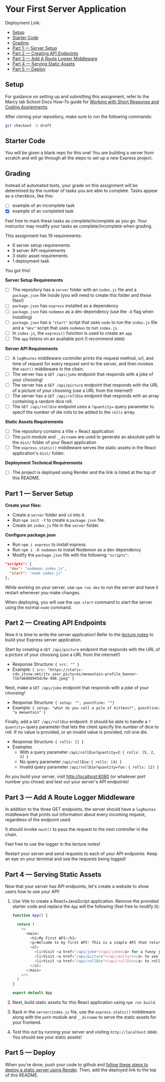 # Your First Server Application

Deployment Link: 

- [Setup](#setup)
- [Starter Code](#starter-code)
- [Grading](#grading)
- [Part 1 — Server Setup](#part-1--server-setup)
- [Part 2 — Creating API Endpoints](#part-2--creating-api-endpoints)
- [Part 3 — Add A Route Logger Middleware](#part-3--add-a-route-logger-middleware)
- [Part 4 — Serving Static Assets](#part-4--serving-static-assets)
- [Part 5 — Deploy](#part-5--deploy)

## Setup

For guidance on setting up and submitting this assignment, refer to the Marcy lab School Docs How-To guide for [Working with Short Response and Coding Assignments](https://marcylabschool.gitbook.io/marcy-lab-school-docs/fullstack-curriculum/how-tos/working-with-assignments#how-to-work-on-assignments).

After cloning your repository, make sure to run the following commands:

```sh
git checkout -b draft
```

## Starter Code

You will be given a blank repo for this one! You are building a server from scratch and will go through all the steps to set up a new Express project.

## Grading

Instead of automated tests, your grade on this assignment will be determined by the number of tasks you are able to complete. Tasks appear as a checkbox, like this:

- [ ] example of an incomplete task
- [x] example of an completed task

Feel free to mark these tasks as complete/incomplete as you go. Your instructor may modify your tasks as complete/incomplete when grading.

This assignment has 19 requirements:
- 6 server setup requirements
- 9 server API requirements
- 3 static asset requirements
- 1 deployment task

You got this!

**Server Setup Requirements**

- [ ] The repository has a `server` folder with an `index.js` file and a `package.json` file inside (you will need to create this folder and these files!)
- [ ] `package.json` has `express` installed as a dependency
- [ ] `package.json` has `nodemon` as a dev dependency (use the `-D` flag when installing)
- [ ] `package.json` has a `"start"` script that uses `node` to run the `index.js` file and a `"dev"` script that uses `nodemon` to run `index.js`.
- [ ] In `index.js`, the `express()` function is used to create an `app`
- [ ] The `app` listens on an available port (I recommend `8080`)

**Server API Requirements**

- [ ] A `logRoutes` middleware controller prints the request method, url, and time of request for every request sent to the server, and then invokes the `next()` middleware in the chain.
- [ ] The server has a `GET /api/joke` endpoint that responds with a joke of your choosing!
- [ ] The server has a `GET /api/picture` endpoint that responds with the URL of a picture of your choosing (use a URL from the internet!)
- [ ] The server has a `GET /api/rollDie` endpoint that responds with an array containing a random dice roll.
- [ ] The `GET /api/rollDie` endpoint uses a `?quantity=` query parameter to specif the number of die rolls to be added to the `rolls` array.

**Static Assets Requirements**

- [ ] The repository contains a Vite + React application
- [ ] The `path` module and `__dirname` are used to generate an absolute path to the `dist/` folder of your React application
- [ ] The `express.static()` middleware serves the static assets in the React application's `dist/` folder.

**Deployment Technical Requirements**

- [ ] The project is deployed using Render and the link is listed at the top of this README.

## Part 1 — Server Setup

**Create your files:**
* Create a `server` folder and `cd` into it.
* Run `npm init -Y` to create a `package.json` file.
* Create an `index.js` file in the `server` folder.

**Configure package.json**
* Run `npm i express` to install express
* Run `npm i -D nodemon` to install Nodemon as a dev dependency
* Modify the `package.json` file with the following `"scripts"`:

```json
"scripts": {
  "dev": "nodemon index.js",
  "start": "node index.js"
},
```

While working on your server, use `npm run dev` to run the server and have it restart whenever you make changes.

When deploying, you will use the `npm start` command to start the server using the normal `node` command.

## Part 2 — Creating API Endpoints

Now it is time to write the server application! Refer to the [lecture notes](https://marcylabschool.gitbook.io/marcy-lab-school-docs/mod-8-backend/1-intro-to-express) to build your Express server application.

Start by creating a `GET /api/picture` endpoint that responds with the URL of a picture of your choosing (use a URL from the internet!)
- Response Structure: `{ src: "" }`
- Example: `{ src: "https://static-cdn.jtvnw.net/jtv_user_pictures/meowntain-profile_banner-71b7a6d0d943dc9e-480.jpeg" }`

Next, make a `GET /api/joke` endpoint that responds with a joke of your choosing!
- Response Structure: `{ setup: "", punchline: ""}`
- Example: `{ setup: "what do you call a pile of kittens?", punchline: "a meowntain" }`


Finally, add a `GET /api/rollDie` endpoint. It should be able to handle a `?quantity=` query parameter that lets the client specify the number of dice to roll. If no value is provided, or an invalid value is provided, roll one die.
- Response Structure: `{ rolls: [] }`
- Examples
  - With a query parameter `/api/rollDie?quantity=3`: `{ rolls: [5, 2, 3] }`
  - No query parameter `/api/rollDie`: `{ rolls: [4] }`
  - Invalid query parameter `/api/rollDie?quantity=foo` : `{ rolls: [2] }`

As you build your server, visit [http://localhost:8080](http://localhost:8080) (or whatever port number you chose) and test out your server's API endpoints!

## Part 3 — Add A Route Logger Middleware

In addition to the three GET endpoints, the server should have a `logRoutes` middleware that prints out information about every incoming request, regardless of the endpoint used.

It should invoke `next()` to pass the request to the next controller in the chain.

Feel free to use the logger in the lecture notes!

Restart your server and send requests to each of your API endpoints. Keep an eye on your terminal and see the requests being logged!

## Part 4 — Serving Static Assets

Now that your server has API endpoints, let's create a website to show users how to use your API!

1. Use Vite to create a React+JavaScript application. Remove the provided starter code and replace the `App` will the following (feel free to modify it):

    ```js
    function App() {

      return (
        <>
          <main>
            <h1>My First API</h1>
            <p>Welcome to my first API! This is a simple API that returns a random joke, can roll dice for you, and can provide you with a nice picture. Enjoy!</p>
            <ul>
              <li>Visit <a href="/api/joke">/api/joke</a> for a funny joke</li>
              <li>Visit <a href="/api/picture">/api/picture</a> to see a nice picture</li>
              <li>Visit <a href="/api/rollDie">/api/rollDie</a> to roll a die. (Try <a href="/api/rollDie?quantity=3">/api/rollDie?quantity=3</a> to roll multiple dice!)</li>
            </ul>
          </main>
        </>
      )
    }

    export default App
    ```

2. Next, build static assets for this React application using `npm run build`.

3. Back in the `server/index.js` file, use the `express.static()` middleware along with the `path` module and `__dirname` to serve the static assets for your frontend.

4. Test this out by running your server and visiting `http://localhost:8080`. You should see your static assets!

## Part 5 — Deploy

When you're done, push your code to github and [follow these steps to deploy a static server using Render](https://marcylabschool.gitbook.io/marcy-lab-school-docs/how-tos/deploying-using-render#deploy-a-static-server-with-vite). Then, add the deployed link to the top of this README.
